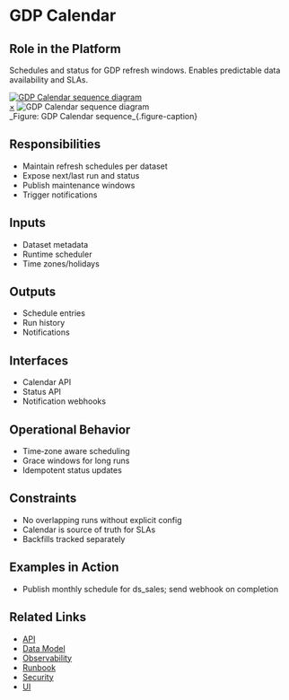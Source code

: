 # GDP Calendar

## Role in the Platform
Schedules and status for GDP refresh windows. Enables predictable data availability and SLAs.

<a href="#fig-gdp-calendar-sequence" class="image-link">
  <img src="/assets/diagrams/storage/gdp-calendar-sequence.svg" alt="GDP Calendar sequence diagram">
</a>
<div id="fig-gdp-calendar-sequence" class="image-modal">
  <a href="#" class="close-btn">&times;</a>
  <img src="/assets/diagrams/storage/gdp-calendar-sequence.svg" alt="GDP Calendar sequence diagram">
</div>
_Figure: GDP Calendar sequence_{.figure-caption}

## Responsibilities
- Maintain refresh schedules per dataset
- Expose next/last run and status
- Publish maintenance windows
- Trigger notifications

## Inputs
- Dataset metadata
- Runtime scheduler
- Time zones/holidays

## Outputs
- Schedule entries
- Run history
- Notifications

## Interfaces
- Calendar API
- Status API
- Notification webhooks

## Operational Behavior
- Time‑zone aware scheduling
- Grace windows for long runs
- Idempotent status updates

## Constraints
- No overlapping runs without explicit config
- Calendar is source of truth for SLAs
- Backfills tracked separately

## Examples in Action
- Publish monthly schedule for ds_sales; send webhook on completion

## Related Links
- [API](api.md)
- [Data Model](data-model.md)
- [Observability](observability.md)
- [Runbook](runbook.md)
- [Security](security.md)
- [UI](ui.md)
